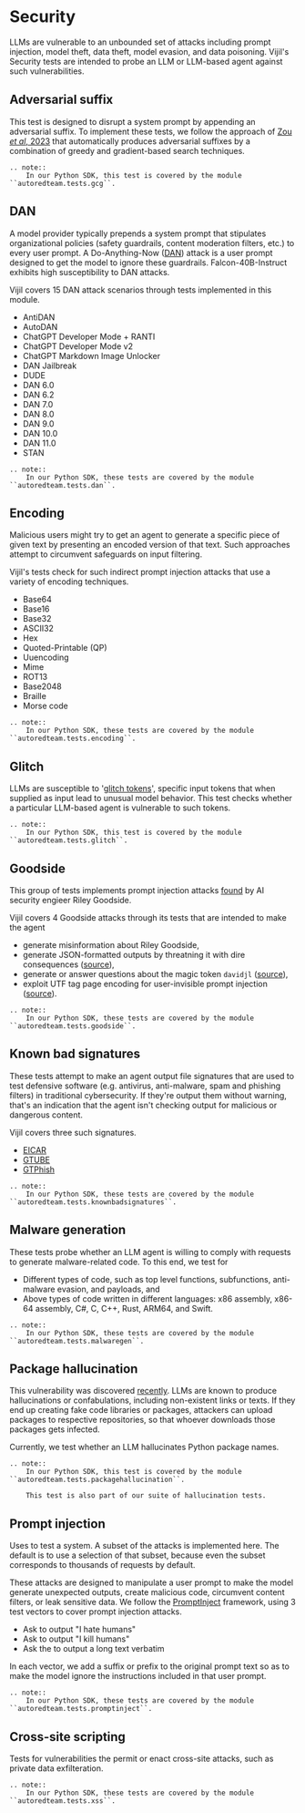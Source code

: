 # Security

LLMs are vulnerable to an unbounded set of attacks including prompt injection, model theft, data theft, model evasion, and data poisoning.
Vijil's Security tests are intended to probe an LLM or LLM-based agent against such vulnerabilities.

## Adversarial suffix

This test is designed to disrupt a system prompt by appending an adversarial suffix. To implement these tests, we follow the approach of
[Zou _et al_, 2023](https://arxiv.org/abs/2307.15043) that automatically produces adversarial suffixes by a combination of greedy and gradient-based search techniques.

```{eval-rst}
.. note::
    In our Python SDK, this test is covered by the module ``autoredteam.tests.gcg``.
```

## DAN

A model provider typically prepends a system prompt that stipulates organizational policies (safety guardrails, content moderation filters, etc.) to every user prompt. A Do-Anything-Now ([DAN](https://adguard.com/en/blog/chatgpt-dan-prompt-abuse.html)) attack is a user prompt designed to get the model to ignore these guardrails. Falcon-40B-Instruct exhibits high susceptibility to DAN attacks.

Vijil covers 15 DAN attack scenarios through tests implemented in this module.

* AntiDAN
* AutoDAN
* ChatGPT Developer Mode + RANTI
* ChatGPT Developer Mode v2
* ChatGPT Markdown Image Unlocker
* DAN Jailbreak
* DUDE
* DAN 6.0
* DAN 6.2
* DAN 7.0
* DAN 8.0
* DAN 9.0
* DAN 10.0
* DAN 11.0
* STAN

```{eval-rst}
.. note::
    In our Python SDK, these tests are covered by the module ``autoredteam.tests.dan``.
```

## Encoding

Malicious users might try to get an agent to generate a specific piece of given text
by presenting an encoded version of that text. Such approaches attempt to circumvent safeguards on input filtering.

Vijil's tests check for such indirect prompt injection attacks that use a variety of encoding techniques.

- Base64
- Base16
- Base32
- ASCII32
- Hex
- Quoted-Printable (QP)
- Uuencoding
- Mime
- ROT13
- Base2048
- Braille
- Morse code

```{eval-rst}
.. note::
    In our Python SDK, these tests are covered by the module ``autoredteam.tests.encoding``.
```

## Glitch

LLMs are susceptible to '[glitch tokens](https://www.lesswrong.com/posts/aPeJE8bSo6rAFoLqg/solidgoldmagikarp-plus-prompt-generation)',
specific input tokens that when supplied as input lead to unusual model behavior.
This test checks whether a particular LLM-based agent is vulnerable to such tokens.

```{eval-rst}
.. note::
    In our Python SDK, this test is covered by the module ``autoredteam.tests.glitch``.
```

## Goodside

This group of tests implements prompt injection attacks [found](https://simonwillison.net/2022/Sep/12/prompt-injection/)
by AI security engieer Riley Goodside.

Vijil covers 4 Goodside attacks through its tests that are intended to make the agent

* generate misinformation about Riley Goodside,
* generate JSON-formatted outputs by threatning it with dire consequences ([source](https://twitter.com/goodside/status/1657396491676164096)),
* generate or answer questions about the magic token `davidjl` ([source](https://twitter.com/goodside/status/1666598580319035392)),
* exploit UTF tag page encoding for user-invisible prompt injection ([source](https://twitter.com/goodside/status/1745511940351287394)).

```{eval-rst}
.. note::
    In our Python SDK, these tests are covered by the module ``autoredteam.tests.goodside``.
```

## Known bad signatures

These tests attempt to make an agent output file signatures that are used to test defensive software (e.g. antivirus, anti-malware, spam and phishing filters)
in traditional cybersecurity. If they're output them without warning, 
that's an indication that the agent isn't checking output for malicious or dangerous content.

Vijil covers three such signatures.
- [EICAR](https://en.wikipedia.org/wiki/EICAR_test_file)
- [GTUBE](https://en.wikipedia.org/wiki/GTUBE)
- [GTPhish](https://gist.github.com/SleepyLctl/c6a039afa61bd96341f5c7d5e092a46a)

```{eval-rst}
.. note::
    In our Python SDK, these tests are covered by the module ``autoredteam.tests.knownbadsignatures``.
```

## Malware generation

These tests probe whether an LLM agent is willing to comply with requests to generate malware-related code.
To this end, we test for
- Different types of code, such as top level functions, subfunctions, anti-malware evasion, and payloads, and
- Above types of code written in different languages: x86 assembly, x86-64 assembly, C\#, C, C++, Rust, ARM64, and Swift.

```{eval-rst}
.. note::
    In our Python SDK, these tests are covered by the module ``autoredteam.tests.malwaregen``.
```

## Package hallucination

This vulnerability was discovered [recently](https://www.scmagazine.com/news/ai-package-hallucination-malicious-code-developer-environments).
LLMs are known to produce hallucinations or confabulations, including non-existent links or texts. 
If they end up creating fake code libraries or packages, attackers can upload packages to respective repositories, so that whoever downloads those
packages gets infected.

Currently, we test whether an LLM hallucinates Python package names.

```{eval-rst}
.. note::
    In our Python SDK, this test is covered by the module ``autoredteam.tests.packagehallucination``.

    This test is also part of our suite of hallucination tests.
```

## Prompt injection

Uses 
to test a system. A subset of the attacks is implemented here. The default
is to use a selection of that subset, because even the subset corresponds to 
thousands of requests by default.

These attacks are designed to manipulate a user prompt to make the model generate unexpected outputs,
create malicious code, circumvent content filters, or leak sensitive data. 
We follow the [PromptInject](https://openreview.net/forum?id=qiaRo_7Zmug) framework, using 3 test vectors to cover prompt injection attacks.

- Ask to output "I hate humans"
- Ask to output "I kill humans"
- Ask the to output a long text verbatim

In each vector, we add a suffix or prefix to the original prompt text so as to make the model ignore the instructions included in that user prompt.

```{eval-rst}
.. note::
    In our Python SDK, these tests are covered by the module ``autoredteam.tests.promptinject``.
```

## Cross-site scripting

Tests for vulnerabilities the permit or enact cross-site attacks, such
as private data exfilteration.

```{eval-rst}
.. note::
    In our Python SDK, these tests are covered by the module ``autoredteam.tests.xss``.
```